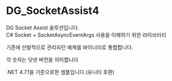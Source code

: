 # DG_SocketAssist4
DG Socket Assist 솔루션입니다.<br />
C# Socket + SocketAsyncEventArgs 사용을 이해하기 위한 라이브러리<br />

기존에 산발적으로 관리되던 예제를 바이너리로 통합합니다.

각 숫자는 닷넷 버전을 의미합니다

.NET 4.7.1을 기준으로한 셈플입니다.(유니티 호환)
